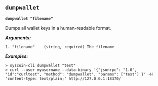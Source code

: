 ## **`dumpwallet`**

**`dumpwallet "filename"`**

Dumps all wallet keys in a human-readable format.

***Arguments:***

```
1. "filename"    (string, required) The filename

```



***Examples:***

```
> syscoin-cli dumpwallet "test"
> curl --user myusername --data-binary '{"jsonrpc": "1.0", "id":"curltest", "method": "dumpwallet", "params": ["test"] }' -H 'content-type: text/plain;' http://127.0.0.1:18370/
```
